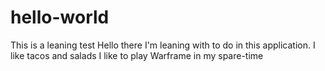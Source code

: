 # hello-world
This is a leaning test
Hello there I'm leaning with to do in this application.
I like tacos and salads
I like to play Warframe in my spare-time
